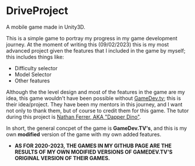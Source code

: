 # DriveProject
A mobile game made in Unity3D.

This is a simple game to portray my progress in my game development journey. At the moment of writing this (09/02/2023) this is my most advanced project given the features that I included in the game by myself; this includes things like:

- Difficulty selector
- Model Selector
- Other features

Although the the level design and most of the features in the game are my idea, this game wouldn't have been possible without [GameDev.tv](https://www.gamedev.tv/); this is their idea/project. They have been my mentors in this journey, and I want not only to thank them, but of course to credit them for this game. The tutor during this project is [Nathan Ferrer, AKA "Dapper Dino"](https://www.linkedin.com/in/nathan-farrer-1406b0168/?originalSubdomain=uk).

In short, the general concpet of the game is **GameDev.TV's**, and this is my own **modified** version of the game with my own added features.

- **AS FOR 2020-2023, THE GAMES IN MY GITHUB PAGE ARE THE RESULTS OF MY OWN MODIFIED VERSIONS OF GAMEDEV.TV'S ORIGINAL VERSION OF THEIR GAMES.**
